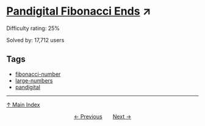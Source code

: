 # [Pandigital Fibonacci Ends](https://projecteuler.net/problem=104) ↗️

Difficulty rating: 25%

Solved by: 17,712 users
## Tags

- [fibonacci-number](../tags/fibonacci-number.md)
- [large-numbers](../tags/large-numbers.md)
- [pandigital](../tags/pandigital.md)



---

[↑ Main Index](../README.md)


<div align=center><a href='103.md'>← Previous</a> &nbsp;&nbsp; &nbsp;&nbsp;  <a href='105.md'>Next →</a></div>
